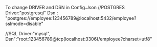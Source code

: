 To change DRIVER and DSN in Config.Json
//POSTGRES
Driver:"postgresql"
Dsn : "postgres://employee:123456789@localhost:5432/employee?sslmode=disable"

//SQL
Driver:"mysql",
Dsn":"root:123456789@tcp(localhost:3306)/employee?charset=utf8"
